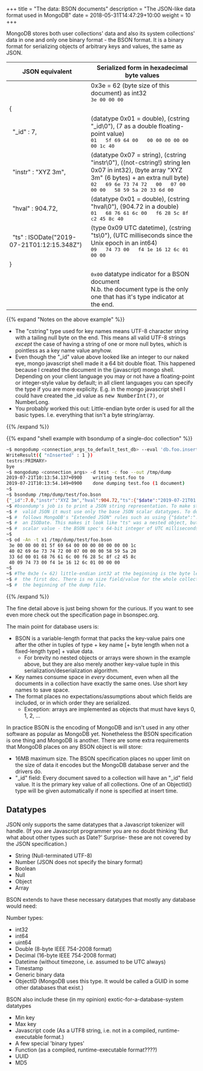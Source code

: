 +++
title = "The data: BSON documents"
description = "The JSON-like data format used in MongoDB"
date =  2018-05-31T14:47:29+10:00
weight = 10
+++

MongoDB stores both user collections' data and also its system collections' data in one and only one binary format - the BSON format. It is a binary format for serializing objects of arbitrary keys and values, the same as JSON.


JSON equivalent | Serialized form in hexadecimal byte values
----------------| ------------------------------------------
&nbsp; | 0x3e = 62 (byte size of this document) as int32<br><tt>3e 00 00 00</tt>
{ | &nbsp;
&nbsp; "\_id" : 7, | (datatype 0x01 = double), (cstring "\_id\0"), (7 as a double floating-point value)<br><tt>01 &nbsp; 5f 69 64 00 &nbsp; 00 00 00 00 00 00 1c 40</tt>
&nbsp; "instr" : "XYZ 3m", | (datatype 0x07 = string), (cstring "instr\0"), ((not-cstring!) string len 0x07 in int32), (byte array "XYZ 3m" (6 bytes) + an extra null byte)<br><tt>02 &nbsp; 69 6e 73 74 72 &nbsp; 00 &nbsp; 07 00 00 00 &nbsp; 58 59 5a 20 33 6d 00</tt>
&nbsp; "hval" : 904.72, | (datatype 0x01 = double), (cstring "hval\0"), (904.72 in a double)<br><tt>01 &nbsp; 68 76 61 6c 00 &nbsp; f6 28 5c 8f c2 45 8c 40</tt>
&nbsp; "ts" : ISODate("2019-07-21T01:12:15.348Z") | (type 0x09 UTC datetime), (cstring "ts\0"), (UTC milliseconds since the Unix epoch in an int64)<br><tt>09 &nbsp; 74 73 00 &nbsp; f4 1e 16 12 6c 01 00 00</tt>
} | &nbsp;
&nbsp; | <tt>0x00</tt> datatype indicator for a BSON document<br>N.b. the document type is the only one that has it's type indicator at the end.

{{% expand "Notes on the above example" %}}

- The "cstring" type used for key names means UTF-8 character string with a tailing null byte on the end. This means all valid UTF-8 strings _except_ the case of having a string of one or more null bytes, which is pointless as a key name value anyhow.
- Even though the "\_id" value above looked like an integer to our naked eye, mongo javascript shell made it a 64 bit double float. This happened because I created the document in the (javascript) mongo shell. Depending on your client language you may or not have a floating-point or integer-style value by default; in all client languages you can specify the type if you are more explicity. E.g. in the mongo javascript shell I could have created the \_id value as <tt>new NumberInt(7)</tt>, or NumberLong.
- You probably worked this out: Little-endian byte order is used for all the basic types. I.e. everything that isn't a byte string/array.

{{% /expand %}}

{{% expand "shell example with bsondump of a single-doc collection" %}}
```bash
~$ mongodump <connection_args_to_default_test_db> --eval 'db.foo.insert({"_id": 7, "instr": "XYZ 3m", "hval": 904.72, "ts": new ISODate()})'
WriteResult({ "nInserted" : 1 })
testrs:PRIMARY> 
bye
~$ mongodump <connection_args> -d test -c foo --out /tmp/dump
2019-07-21T10:13:54.137+0900	writing test.foo to 
2019-07-21T10:13:54.149+0900	done dumping test.foo (1 document)
~$ 
~$ bsondump /tmp/dump/test/foo.bson 
{"_id":7.0,"instr":"XYZ 3m","hval":904.72,"ts":{"$date":"2019-07-21T01:12:15.348Z"}}
~$ #bsondump's job is to print a JSON string representation. To make strictly
~$ #  valid JSON it must use only the base JSON scalar datatypes. To do this it
~$ #  follows MongoDB's "Extended JSON" rules such as using {"$date":"..."} for
~$ #  an ISODate. This makes it look like "ts" was a nested object, but it was
~$ #  scalar value - the BSON spec's 64-bit integer of UTC milliseconds.
~$ 
~$ od -An -t x1 /tmp/dump/test/foo.bson
 3e 00 00 00 01 5f 69 64 00 00 00 00 00 00 00 1c
 40 02 69 6e 73 74 72 00 07 00 00 00 58 59 5a 20
 33 6d 00 01 68 76 61 6c 00 f6 28 5c 8f c2 45 8c
 40 09 74 73 00 f4 1e 16 12 6c 01 00 00 00
~$ 
~$ #The 0x3e (= 62) little-endian int32 at the beginning is the byte length of
~$ #  the first doc. There is no size field/value for the whole collection at
~$ #  the beginning of the dump file.
```
{{% /expand %}}

The fine detail above is just being shown for the curious. If you want to see even more check out the specification page in <a url="http://bsonspec.org/">bsonspec.org</a>.

The main point for database users is:

- BSON is a variable-length format that packs the key-value pairs one after the other in tuples of type + key name \[+ byte length when not a fixed-length type\] + value data.
  - For brevity no nested objects or arrays were shown in the example above, but they are also merely another key-value tuple in this serialization/deserialization algorithm.
- Key names consume space in _every_ document, even when all the documents in a collection have exactly the same ones. Use short key names to save space.
- The format places no expectations/assumptions about which fields are included, or in which order they are serialized.
  - Exception: arrays are implemented as objects that must have keys 0, 1, 2, ...

In practice BSON is the encoding of MongoDB and isn't used in any other software as popular as MongoDB yet. Nonetheless the BSON specification is one thing and MongoDB is another. There are some extra requirements that MongoDB places on any BSON object is will store:

- 16MB maximum size. The BSON specification places no upper limit on the size of data it encodes but the MongoDB database server and the drivers do.
- "\_id" field: Every document saved to a collection will have an "_id" field value. It is the primary key value of all collections. One of an ObjectId() type will be given automatically if none is specified at insert time.

## Datatypes

JSON only supports the same datatypes that a Javascript tokenizer will handle. (If you are Javascript programmer you are no doubt thinking 'But what about other types such as Date?' Surprise- these are not covered by the JSON specification.)

- String (Null-terminated UTF-8)
- Number (JSON does not specify the binary format)
- Boolean
- Null
- Object
- Array


BSON extends to have these necessary datatypes that mostly any database would need:

Number types:

- int32
- int64
- uint64
- Double (8-byte IEEE 754-2008 format)
- Decimal (16-byte IEEE 754-2008 format)
- Datetime (without timezone, i.e. assumed to be UTC always)
- Timestamp
- Generic binary data
- ObjectID (MongoDB uses this type. It would be called a GUID in some other databases that exist.)

BSON also include these (in my opinion) exotic-for-a-database-system datatypes

- Min key
- Max key
- Javascript code (As a UTF8 string, i.e. not in a compiled, runtime-executable format.)
- A few special 'binary types'
- Function (as a compiled, runtime-executable format????)
- UUID
- MD5
